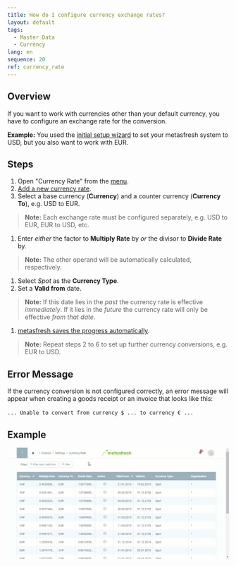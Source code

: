 ```yaml
---
title: How do I configure currency exchange rates?
layout: default
tags:
  - Master Data
  - Currency
lang: en
sequence: 20
ref: currency_rate
---
```


## Overview
If you want to work with currencies other than your default currency, you have to configure an exchange rate for the conversion.

**Example:** You used the [initial setup wizard](InitialSetupWizard) to set your metasfresh system to USD, but you also want to work with EUR.

## Steps
1. Open "Currency Rate" from the [menu](Menu).
1. [Add a new currency rate](New_Record_Window).
1. Select a base currency (**Currency**) and a counter currency (**Currency To**), e.g. USD to EUR.
 >**Note:** Each exchange rate must be configured separately, e.g. USD to EUR, EUR to USD, etc.

1. Enter *either* the factor to **Multiply Rate** by *or* the divisor to **Divide Rate** by.
 >**Note:** The other operand will be automatically calculated, respectively.

1. Select *Spot* as the **Currency Type**.
1. Set a **Valid from** date.
 >**Note:** If this date lies in the *past* the currency rate is effective *immediately*. If it lies in the *future* the currency rate will only be effective *from that date*.

1. [metasfresh saves the progress automatically](Saveindicator).
 >**Note:** Repeat steps 2 to 6 to set up further currency conversions, e.g. EUR to USD.

## Error Message
If the currency conversion is not configured correctly, an error message will appear when creating a goods receipt or an invoice that looks like this:

`... Unable to convert from currency $ ... to currency € ...`

## Example
![](assets/Currency_Rate_walkthrough.gif)
